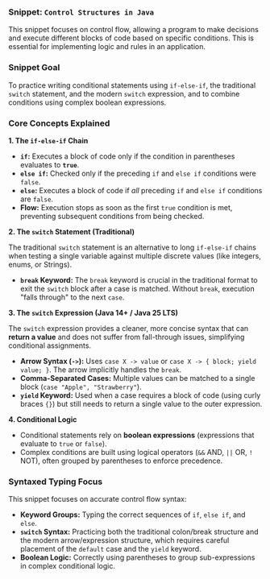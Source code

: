 ### Snippet: `Control Structures in Java`

This snippet focuses on control flow, allowing a program to make decisions and execute different blocks of code based on specific conditions. This is essential for implementing logic and rules in an application.

### Snippet Goal

To practice writing conditional statements using `if-else-if`, the traditional `switch` statement, and the modern `switch` expression, and to combine conditions using complex boolean expressions.

### Core Concepts Explained

**1. The `if-else-if` Chain**

* **`if`:** Executes a block of code only if the condition in parentheses evaluates to **`true`**.
* **`else if`:** Checked only if the preceding `if` and `else if` conditions were `false`.
* **`else`:** Executes a block of code if *all* preceding `if` and `else if` conditions are `false`.
* **Flow:** Execution stops as soon as the first `true` condition is met, preventing subsequent conditions from being checked.

**2. The `switch` Statement (Traditional)**

The traditional `switch` statement is an alternative to long `if-else-if` chains when testing a single variable against multiple discrete values (like integers, enums, or Strings).

* **`break` Keyword:** The `break` keyword is crucial in the traditional format to exit the `switch` block after a case is matched. Without `break`, execution "falls through" to the next `case`.

**3. The `switch` Expression (Java 14+ / Java 25 LTS)**

The `switch` expression provides a cleaner, more concise syntax that can **return a value** and does not suffer from fall-through issues, simplifying conditional assignments.

* **Arrow Syntax (`->`):** Uses `case X -> value` or `case X -> { block; yield value; }`. The arrow implicitly handles the `break`.
* **Comma-Separated Cases:** Multiple values can be matched to a single block (`case "Apple", "Strawberry"`).
* **`yield` Keyword:** Used when a case requires a block of code (using curly braces `{}`) but still needs to return a single value to the outer expression.

**4. Conditional Logic**

* Conditional statements rely on **boolean expressions** (expressions that evaluate to `true` or `false`).
* Complex conditions are built using logical operators (`&&` AND, `||` OR, `!` NOT), often grouped by parentheses to enforce precedence.

### Syntaxed Typing Focus

This snippet focuses on accurate control flow syntax:

* **Keyword Groups:** Typing the correct sequences of `if`, `else if`, and `else`.
* **`switch` Syntax:** Practicing both the traditional colon/break structure and the modern arrow/expression structure, which requires careful placement of the `default` case and the `yield` keyword.
* **Boolean Logic:** Correctly using parentheses to group sub-expressions in complex conditional logic.